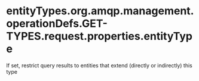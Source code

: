 # entityTypes.org.amqp.management.operationDefs.GET-TYPES.request.properties.entityType

If set, restrict query results to entities that extend (directly or indirectly) this type

